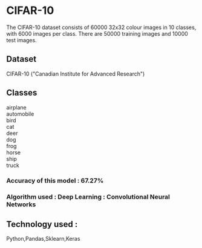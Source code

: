 # CIFAR-10
The CIFAR-10 dataset consists of 60000 32x32 colour images in 10 classes, with 6000 images per class. There are 50000 training images and 10000 test images.

## Dataset  
CIFAR-10 ("Canadian Institute for Advanced Research")
## Classes
airplane										
automobile										
bird										
cat										
deer										
dog										
frog										
horse										
ship										
truck
### Accuracy of this model : 67.27%
### Algorithm used : Deep Learning : Convolutional Neural Networks
## Technology used : 
Python,Pandas,Sklearn,Keras


